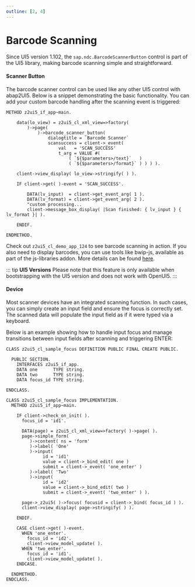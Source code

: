 ```yaml
---
outline: [2, 4]
---
```

# Barcode Scanning 

Since UI5 version 1.102, the `sap.ndc.BarcodeScannerButton` control is part of the UI5 library, making barcode scanning simple and straightforward.

#### Scanner Button

The barcode scanner control can be used like any other UI5 control with abap2UI5. Below is a snippet demonstrating the basic functionality. You can add your custom barcode handling after the scanning event is triggered:

```abap
METHOD z2ui5_if_app~main.

    data(lo_view) = z2ui5_cl_xml_view=>factory(
        )->page(
            )->barcode_scanner_button(
                dialogtitle = `Barcode Scanner`
                scansuccess = client->_event( 
                    val   = 'SCAN_SUCCESS' 
                    t_arg = VALUE #( 
                        ( `${$parameters>/text}`   )
                        ( `${$parameters>/format}` ) ) ) ).

    client->view_display( lo_view->stringify( ) ).

    IF client->get( )-event = 'SCAN_SUCCESS'.

        DATA(lv_input)  = client->get_event_arg( 1 ).
        DATA(lv_format) = client->get_event_arg( 2 ).
        "custom processing...
        client->message_box_display( |Scan finished: { lv_input } { lv_format }| ).

    ENDIF.

ENDMETHOD.
```
Check out `z2ui5_cl_demo_app_124` to see barcode scanning in action. If you also need to display barcodes, you can use tools like bwip-js, available as part of the js-libraries addon. More details can be found [here](/addons/ext_js).

::: tip **UI5 Versions**
Please note that this feature is only available when bootstrapping with the UI5 version and does not work with OpenUI5.
:::

#### Device
Most scanner devices have an integrated scanning function. In such cases, you can simply create an input field and ensure the focus is correctly set. The scanned data will populate the input field as if it were typed via a keyboard. 

Below is an example showing how to handle input focus and manage transitions between input fields after scanning and triggering ENTER:

```abap
CLASS z2ui5_cl_sample_focus DEFINITION PUBLIC FINAL CREATE PUBLIC.

  PUBLIC SECTION.
    INTERFACES z2ui5_if_app.
    DATA one      TYPE string.
    DATA two      TYPE string.
    DATA focus_id TYPE string.

ENDCLASS.

CLASS z2ui5_cl_sample_focus IMPLEMENTATION.
  METHOD z2ui5_if_app~main.

    IF client->check_on_init( ).
      focus_id = 'id1'.

      DATA(page) = z2ui5_cl_xml_view=>factory( )->page( ).
      page->simple_form(
         )->content( ns = 'form'
         )->label( 'One'
         )->input(
              id = 'id1'
              value = client->_bind_edit( one )
              submit = client->_event( 'one_enter' )
         )->label( 'Two'
         )->input(
              id = 'id2'
              value = client->_bind_edit( two )
              submit = client->_event( 'two_enter' ) ).

      page->_z2ui5( )->focus( focusid = client->_bind( focus_id ) ).
      client->view_display( page->stringify( ) ).

    ENDIF.

    CASE client->get( )-event.
      WHEN 'one_enter'.
        focus_id = 'id2'.
        client->view_model_update( ).
      WHEN 'two_enter'.
        focus_id = 'id1'.
        client->view_model_update( ).
    ENDCASE.

  ENDMETHOD.
ENDCLASS.
```
